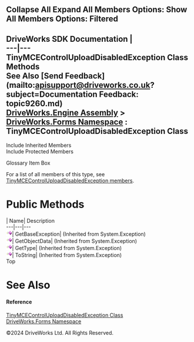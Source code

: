        

 Collapse All Expand All  Members Options: Show All  Members Options: Filtered   
---  
DriveWorks SDK Documentation  |   
---|---  
TinyMCEControlUploadDisabledException Class Methods   
See Also [Send Feedback](mailto:apisupport@driveworks.co.uk?subject=Documentation Feedback: topic9260.md)  
[DriveWorks.Engine Assembly](topic2156.md) > [DriveWorks.Forms Namespace](topic7266.md) : TinyMCEControlUploadDisabledException Class  
---  
  
Include Inherited Members    
Include Protected Members    


Glossary Item Box

For a list of all members of this type, see [TinyMCEControlUploadDisabledException members](topic9261.md).

# Public Methods

| Name| Description  
---|---|---  
![Public Method](dotnetimages/publicMethod.gif)| GetBaseException|  (Inherited from System.Exception)  
![Public Method](dotnetimages/publicMethod.gif)| GetObjectData|  (Inherited from System.Exception)  
![Public Method](dotnetimages/publicMethod.gif)| GetType|  (Inherited from System.Exception)  
![Public Method](dotnetimages/publicMethod.gif)| ToString|  (Inherited from System.Exception)  
Top

# See Also

#### Reference

[TinyMCEControlUploadDisabledException Class](topic9260.md)   
[DriveWorks.Forms Namespace](topic7266.md)

©2024 DriveWorks Ltd. All Rights Reserved.
